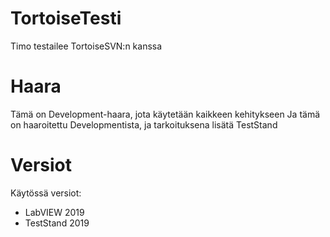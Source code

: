 # TortoiseTesti
Timo testailee TortoiseSVN:n kanssa

# Haara
Tämä on Development-haara, jota käytetään kaikkeen kehitykseen
Ja tämä on haaroitettu Developmentista, ja tarkoituksena lisätä TestStand

# Versiot
Käytössä versiot:
- LabVIEW 2019
- TestStand 2019
